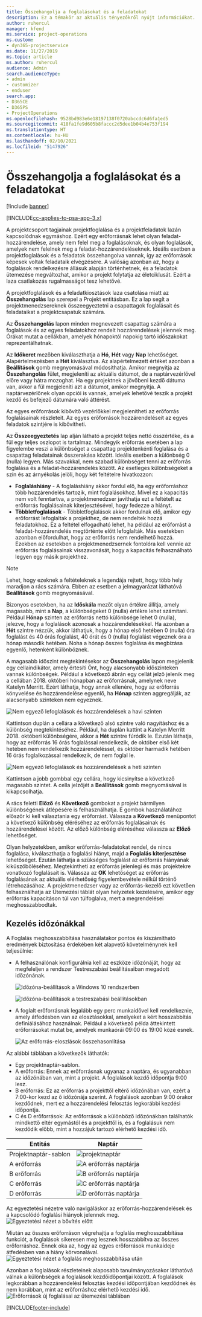 ```yaml
---
title: Összehangolja a foglalásokat és a feladatokat
description: Ez a témakör az aktuális tényezőkről nyújt információkat.
author: ruhercul
manager: kfend
ms.service: project-operations
ms.custom:
- dyn365-projectservice
ms.date: 11/27/2019
ms.topic: article
ms.author: ruhercul
audience: Admin
search.audienceType:
- admin
- customizer
- enduser
search.app:
- D365CE
- D365PS
- ProjectOperations
ms.openlocfilehash: 9528bd983e6e18197138f0720abccdc6d6fa1ed5
ms.sourcegitcommit: 418fa1fe9d605b8faccc2d5dee1b04b4e753f194
ms.translationtype: HT
ms.contentlocale: hu-HU
ms.lasthandoff: 02/10/2021
ms.locfileid: "5147926"
---
```

# <a name="reconcile-bookings-and-assignments"></a>Összehangolja a foglalásokat és a feladatokat

[!include [banner](../includes/psa-now-project-operations.md)]

[!INCLUDE[cc-applies-to-psa-app-3.x](../includes/cc-applies-to-psa-app-3x.md)]

A projektcsoport tagjainak projektfoglalása és a projektfeladatok lazán kapcsolódnak egymáshoz. Ezért egy erőforrásnak lehet olyan feladat-hozzárendelése, amely nem felel meg a foglalásoknak, és olyan foglalások, amelyek nem felelnek meg a feladat-hozzárendeléseknek. Ideális esetben a projektfoglalások és a feladatok összehangolva vannak, így az erőforrások képesek voltak feladataik elvégzésére. A valóság azonban az, hogy a foglalások rendelkezésre állásuk alapján történhetnek, és a feladatok ütemezése megváltozhat, amikor a projekt folytatja az életciklusát. Ezért a laza csatlakozás rugalmasságot tesz lehetővé.

A projektfoglalások és a feladatkiosztások laza csatolása miatt az **Összehangolás** lap szerepel a Projekt entitásban. Ez a lap segít a projektmenedzsereknek összeegyeztetni a csapattagok foglalásait és feladataikat a projektcsapatuk számára.

Az **Összehangolás** lapon minden megnevezett csapattag számára a foglalások és az egyes feladatokhoz rendelt hozzárendelések jelennek meg. Órákat mutat a cellákban, amelyek hónapoktól napokig tartó időszakokat reprezentálhatnak.

Az **Időkeret** mezőben kiválaszthatja a **Hó**, **Hét** vagy **Nap** lehetőséget. Alapértelmezésben a **Hét** kiválasztva. Az alapértelmezett értéket azonban a **Beállítások** gomb megnyomásával módosíthatja. Amikor megnyitja az **Összehangolás** fület, megjeleníti az aktuális dátumot, de a naptárvezérlővel előre vagy hátra mozoghat. Ha egy projektnek a jövőbeni kezdő dátuma van, akkor a fül megjeleníti azt a dátumot, amikor megnyitja. A naptárvezérlőnek olyan opciói is vannak, amelyek lehetővé teszik a projekt kezdő és befejező dátumára való áttérést.

Az egyes erőforrások kibővítő vezérlőkkel megjelenítheti az erőforrás foglalásainak részleteit. Az egyes erőforrások hozzárendeléseit az egyes feladatok szintjére is kibővítheti.

Az **Összeegyeztetés** lap alján látható a projekt teljes nettó összértéke, és a fül egy teljes oszlopot is tartalmaz. Mindegyik erőforrás esetében a lap figyelembe veszi a különbséget a csapattag projektenkénti foglalása és a csapattag feladatainak összerakása között. Ideális esetben a különbség 0 (nulla) legyen. Más szavakkal, nem szabad különbséget tenni az erőforrás foglalása és a feladat-hozzárendelés között. Az esetleges különbségeket a szín és az árnyékolás jelöli, hogy két feltételre hivatkozzon:

- **Foglaláshiány** - A foglaláshiány akkor fordul elő, ha egy erőforráshoz több hozzárendelés tartozik, mint foglalásokhoz. Mivel ez a kapacitás nem volt fenntartva, a projektmenedzser javíthatja ezt a feltételt az erőforrás foglalásainak kiterjesztésével, hogy fedezze a hiányt.
- **Többletfoglalások** - Többletfoglalások akkor fordulnak elő, amikor egy erőforrást lefoglaltak a projekthez, de nem rendeltek hozzá feladatokhoz. Ez a feltétel elfogadható lehet, ha például az erőforrást a feladat-hozzárendelés megtörténte előtt lefoglalták. Más esetekben azonban előfordulhat, hogy az erőforrás nem rendelhető hozzá. Ezekben az esetekben a projektmenedzsernek fontolóra kell vennie az erőforrás foglalásainak visszavonását, hogy a kapacitás felhasználható legyen egy másik projekthez.

> [!NOTE]
> Lehet, hogy ezeknek a feltételeknek a legendája rejtett, hogy több hely maradjon a rács számára. Ebben az esetben a jelmagyarázat láthatóvá **Beállítások** gomb megnyomásával.

Bizonyos esetekben, ha az **Időskála** mezőt olyan értékre állítja, amely magasabb, mint a **Nap**, a különbségeket 0 (nulla) értékre lehet számítani. Például **Hónap** szinten az erőforrás nettó különbsége lehet 0 (nulla), jelezve, hogy a foglalások azonosak a hozzárendelésekkel. Ha azonban a **Hét** szintre nézzük, akkor láthatjuk, hogy a hónap első hetében 0 (nulla) óra foglalást és 40 órás foglalást, 40 órát és 0 (nulla) foglalást végeznek óra a hónap második hetében. Noha a hónap összes foglalása és megbízása egyenlő, hetenként különböznek.

A magasabb időszint megtekintésekor az **Összehangolás** lapon megjelenik egy cellaindikátor, amely értesíti Önt, hogy alacsonyabb időszinteken vannak különbségek. Például a következő ábrán egy cellát jelző jelenik meg a cellában 2018. októberi hónapban az erőforrásnak, amelynek neve Katelyn Merritt. Ezért láthatja, hogy annak ellenére, hogy az erőforrás könyvelése és hozzárendelése egyenlő, ha **Hónap** szinten aggregálják, az alacsonyabb szinteken nem egyeznek.

![Nem egyező lefoglalások és hozzárendelések a havi szinten](media/reconcile-assignments-01.JPG)

Kattintson duplán a cellára a következő alsó szintre való nagyításhoz és a különbség megtekintéséhez. Például, ha duplán kattint a Katelyn Merritt 2018. októberi különbségére, akkor a **Hét** szintre fúródik le. Ezután láthatja, hogy az erőforrás 16 órás foglalással rendelkezik, de október első két hetében nem rendelkezik hozzárendeléssel, és október harmadik hetében 16 órás foglalkozással rendelkezik, de nem foglal le.

![Nem egyező lefoglalások és hozzárendelések a heti szinten](media/reconcile-assignments-02.JPG)

Kattintson a jobb gombbal egy cellára, hogy kicsinyítse a következő magasabb szintet. A cella jelzőjét a **Beállítások** gomb megnyomásával is kikapcsolhatja. 

A rács feletti **Előző** és **Következő** gombokat a projekt bármilyen különbségének átlépésére is felhasználhatja. E gombok használatához először ki kell választania egy erőforrást. Válassza a **Következő** menüpontot a következő különbség eléréséhez az erőforrás foglalásainak és hozzárendelései között. Az előző különbség eléréséhez válassza az **Előző** lehetőséget.

Olyan helyzetekben, amikor erőforrás-feladatokat rendel, de nincs foglalása, kiválaszthatja a foglalási hiányt, majd a **Foglalás kiterjesztése** lehetőséget. Ezután láthatja a szükséges foglalást az erőforrás hiányának kiküszöböléséhez. Megtekintheti az erőforrás jelenlegi és más projektekre vonatkozó foglalásait is. Válassza az **OK** lehetőséget az erőforrás foglalásának az aktuális elérhetőség figyelembevétele nélkül történő létrehozásához. A projektmenedzser vagy az erőforrás-kezelő ezt követően felhasználhatja az Ütemezési táblát olyan helyzetek kezelésére, amikor egy erőforrás kapacitáson túl van túlfoglalva, mert a megrendelései meghosszabbodtak.

## <a name="managing-with-time-zones"></a>Kezelés időzónákkal
A Foglalás meghosszabbítása használatakor pontos és kiszámítható eredmények biztosítása érdekében két alapvető követelménynek kell teljesülnie:  

- A felhasználónak konfigurálnia kell az eszköze időzónáját, hogy az megfeleljen a rendszer Testreszabási beállításaiban megadott időzónának.
 
  ![Időzóna-beállítások a Windows 10 rendszerben](media/reconcile-assignments-03.png)

  ![Időzóna-beállítások a testreszabási beállításokban](media/reconcile-assignments-04.png)
 
- A foglalt erőforrásnak legalább egy perc munkaidővel kell rendelkeznie, amely átfedésben van az elosztásokkal, amelyeket a kért hosszabbítás definiálásához használnak. Például a következő példa áttekintett erőforrásokat mutat be, amelyek munkaórái 09:00 és 19:00 közé esnek. 

  ![Az erőforrás-eloszlások összehasonlítása](media/reconcile-assignments-05.png)

Az alábbi táblában a következők láthatók:

- Egy projektnaptár-sablon.
- A erőforrás: Ennek az erőforrásnak ugyanaz a naptára, és ugyanabban az időzónában van, mint a projekt. A foglalások kezdő időpontja 9:00 lesz.
- B erőforrás: Ez az erőforrás a projekttől eltérő időzónában van, ezért a 7:00-kor kezd az ő időzónája szerint. A foglalások azonban 9:00 órakor kezdődnek, mert ez a hozzárendelési felosztás legkorábbi kezdési időpontja.
- C és D erőforrások: Az erőforrások a különböző időzónákban találhatók mindkettő eltér egymástól és a projekttől is, és a foglalásuk nem kezdődik előbb, mint a hozzájuk tartozó elérhető kezdési idő.

|Entitás  |Naptár  |
|-|-|
|Projektnaptár-sablon   | ![projektnaptár](media/reconcile-assignments-06.png) |
|A erőforrás  | ![A erőforrás naptárja](media/reconcile-assignments-06.png) |
|B erőforrás  |  ![B erőforrás naptárja](media/reconcile-assignments-07.png) |
|C erőforrás  |  ![C erőforrás naptárja](media/reconcile-assignments-08.png) |
|D erőforrás  | ![D erőforrás naptárja](media/reconcile-assignments-09.png)  |
 
Az egyeztetési nézetre való navigáláskor az erőforrás-hozzárendelések és a kapcsolódó foglalási hiányok jelennek meg.
 ![Egyeztetési nézet a bővítés előtt](media/reconcile-assignments-10.png)

Miután az összes erőforráson végrehajtja a foglalás meghosszabbítása funkciót, a foglalások sikeresen meg lesznek hosszabbítva az összes erőforráshoz. Ennek oka az, hogy az egyes erőforrások munkaideje átfedésben van a hiány körvonalával.
 ![Egyeztetési nézet a foglalás meghosszabbítása után](media/reconcile-assignments-11.png) 

Azonban a foglalások részleteinek alaposabb tanulmányozásakor láthatóvá válnak a különbségek a foglalások kezdőidőpontjai között. A foglalások legkorábban a hozzárendelési felosztás kezdési időpontjában kezdődnek és nem korábban, mint az erőforráshoz elérhető kezdési idő.
 ![Erőforrások új foglalásai az ütemezési táblában](media/reconcile-assignments-12.png)


[!INCLUDE[footer-include](../includes/footer-banner.md)]